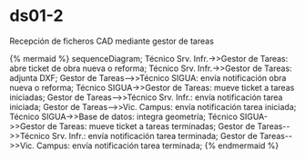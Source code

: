 # ds01-2

Recepción de ficheros CAD mediante gestor de tareas  

{% mermaid %}
sequenceDiagram;
  Técnico Srv. Infr.->>Gestor de Tareas: abre ticket de obra nueva o reforma;
  Técnico Srv. Infr.->>Gestor de Tareas: adjunta DXF;
  Gestor de Tareas-->>Técnico SIGUA: envía notificación obra nueva o reforma;
  Técnico SIGUA->>Gestor de Tareas: mueve ticket a tareas iniciadas;
  Gestor de Tareas-->>Técnico Srv. Infr.: envía notificación tarea iniciada;
  Gestor de Tareas-->>Vic. Campus: envía notificación tarea iniciada;
  Técnico SIGUA->>Base de datos: integra geometría;
  Técnico SIGUA->>Gestor de Tareas: mueve ticket a tareas terminadas;
  Gestor de Tareas-->>Técnico Srv. Infr.: envía notificación tarea terminada;
  Gestor de Tareas-->>Vic. Campus: envía notificación tarea terminada;
{% endmermaid %}